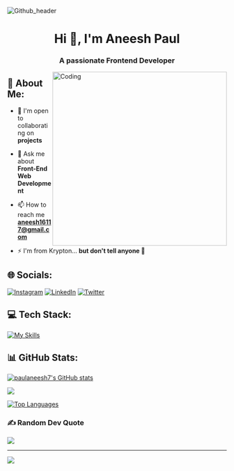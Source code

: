 ![Github_header](https://user-images.githubusercontent.com/126695924/227786113-7dc3a0f4-5c00-46ec-a528-16e7b8157fde.jpg)

<h1 align="center">Hi 👋, I'm Aneesh Paul</h1>
<h3 align="center">A passionate Frontend Developer</h3>
<img align="right" alt="Coding" width="400" src="https://cdn.dribbble.com/users/730703/screenshots/6581243/avento.gif">  

## 💫 About Me:
- 🤝 I'm open to collaborating on **projects**

- 💬 Ask me about **Front-End Web Development**

- 📫 How to reach me **aneesh16117@gmail.com**

- ⚡ I'm from Krypton... **but don't tell anyone 🤫**


## 🌐 Socials:
[![Instagram](https://img.shields.io/badge/Instagram-%23E4405F.svg?logo=Instagram&logoColor=white)](https://instagram.com/paulaneesh7) [![LinkedIn](https://img.shields.io/badge/LinkedIn-%230077B5.svg?logo=linkedin&logoColor=white)](https://linkedin.com/in/aneesh-paul-a64aa6248) [![Twitter](https://img.shields.io/badge/Twitter-%231DA1F2.svg?logo=Twitter&logoColor=white)](https://twitter.com/vincenzo7v2) 

## 💻 Tech Stack:
[![My Skills](https://skillicons.dev/icons?i=c,java,python,html,css,tailwindcss,javascript,react,styledcomponents,mysql,supabase,firebase,git,github,linux,netlify,vite,md,replit,vscode&perline=10)](https://skillicons.dev)

## 📊 GitHub Stats:
<a href="http://www.github.com/paulaneesh7"><img src="https://github-readme-stats.vercel.app/api?username=paulaneesh7&show_icons=true&hide=&count_private=true&title_color=14b8a6&text_color=f97316&icon_color=14b8a6&bg_color=000000&hide_border=true&show_icons=true" alt="paulaneesh7's GitHub stats" /></a>

<a href="http://www.github.com/paulaneesh7"><img src="https://github-readme-streak-stats.herokuapp.com/?user=paulaneesh7&stroke=f97316&background=000000&ring=14b8a6&fire=14b8a6&currStreakNum=f97316&currStreakLabel=14b8a6&sideNums=f97316&sideLabels=f97316&dates=f97316&hide_border=true" /></a>


<a href="https://github.com/paulaneesh7" align="left"><img src="https://github-readme-stats.vercel.app/api/top-langs/?username=paulaneesh7&langs_count=10&title_color=14b8a6&text_color=f97316&icon_color=14b8a6&bg_color=000000&hide_border=true&locale=en&custom_title=Top%20%Languages" alt="Top Languages" /></a>


### ✍️ Random Dev Quote
![](https://quotes-github-readme.vercel.app/api?type=horizontal&theme=radical)

---
[![](https://visitcount.itsvg.in/api?id=paulaneesh7&icon=0&color=0)](https://visitcount.itsvg.in)

<!-- Proudly created with GPRM ( https://gprm.itsvg.in ) -->

